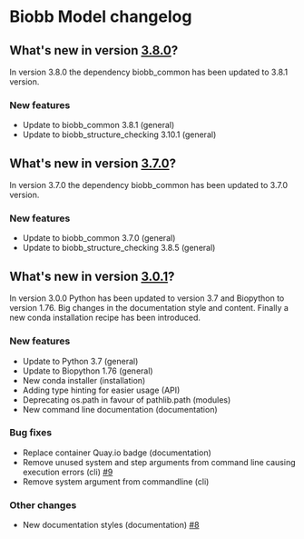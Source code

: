 # Biobb Model changelog

## What's new in version [3.8.0](https://github.com/bioexcel/biobb_model/releases/tag/v3.8.0)?
In version 3.8.0 the dependency biobb_common has been updated to 3.8.1 version.

### New features

* Update to biobb_common 3.8.1 (general)
* Update to biobb_structure_checking 3.10.1 (general)

## What's new in version [3.7.0](https://github.com/bioexcel/biobb_model/releases/tag/v3.7.0)?
In version 3.7.0 the dependency biobb_common has been updated to 3.7.0 version.

### New features

* Update to biobb_common 3.7.0 (general)
* Update to biobb_structure_checking 3.8.5 (general)

## What's new in version [3.0.1](https://github.com/bioexcel/biobb_model/releases/tag/v3.0.1)?
In version 3.0.0 Python has been updated to version 3.7 and Biopython to version 1.76.
Big changes in the documentation style and content. Finally a new conda installation recipe has been introduced.

### New features

* Update to Python 3.7 (general)
* Update to Biopython 1.76 (general)
* New conda installer (installation)
* Adding type hinting for easier usage (API)
* Deprecating os.path in favour of pathlib.path (modules)
* New command line documentation (documentation)

### Bug fixes

* Replace container Quay.io badge (documentation)
* Remove unused system and step arguments from command line causing execution errors (cli) [#9](https://github.com/bioexcel/biobb_model/issues/9)
* Remove system argument from commandline (cli)

### Other changes

* New documentation styles (documentation) [#8](https://github.com/bioexcel/biobb_model/issues/8)
